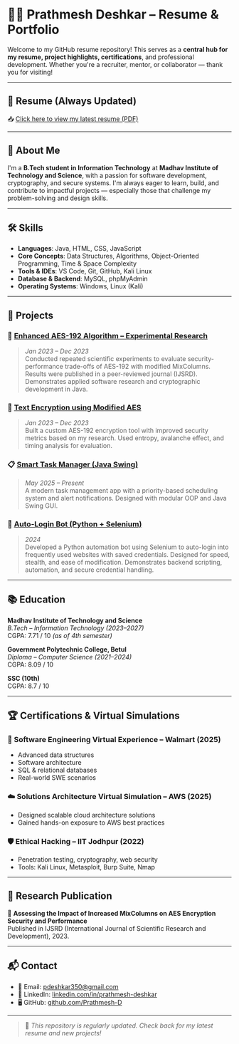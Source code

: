 # 👨‍💻 Prathmesh Deshkar – Resume & Portfolio

Welcome to my GitHub resume repository! This serves as a **central hub for my resume, project highlights, certifications**, and professional development. Whether you're a recruiter, mentor, or collaborator — thank you for visiting!

---

## 📄 Resume (Always Updated)

📥 [Click here to view my latest resume (PDF)](https://prathmesh-d.github.io/Resume/Resume.pdf)

---

## 👋 About Me

I'm a **B.Tech student in Information Technology** at **Madhav Institute of Technology and Science**, with a passion for software development, cryptography, and secure systems. I'm always eager to learn, build, and contribute to impactful projects — especially those that challenge my problem-solving and design skills.

---

## 🛠️ Skills

- **Languages**: Java, HTML, CSS, JavaScript
- **Core Concepts**: Data Structures, Algorithms, Object-Oriented Programming, Time & Space Complexity
- **Tools & IDEs**: VS Code, Git, GitHub, Kali Linux
- **Database & Backend**: MySQL, phpMyAdmin
- **Operating Systems**: Windows, Linux (Kali)

---

## 🚀 Projects

### 🔐 [Enhanced AES-192 Algorithm – Experimental Research](https://github.com/Prathmesh-D/Enhanced-AES-192-Encryption-with-Repeated-MixColumns)
> *Jan 2023 – Dec 2023*  
Conducted repeated scientific experiments to evaluate security-performance trade-offs of AES-192 with modified MixColumns. Results were published in a peer-reviewed journal (IJSRD). Demonstrates applied software research and cryptographic development in Java.

### 🔐 [Text Encryption using Modified AES](https://github.com/Prathmesh-D/AESFXEncrypt-JavaFX-AES-Encryption-Decryption-Tool)
> *Jan 2023 – Dec 2023*  
Built a custom AES-192 encryption tool with improved security metrics based on my research. Used entropy, avalanche effect, and timing analysis for evaluation.

### 📋 [Smart Task Manager (Java Swing)](https://github.com/Prathmesh-D/Smart-Task-Manager)
> *May 2025 – Present*  
A modern task management app with a priority-based scheduling system and alert notifications. Designed with modular OOP and Java Swing GUI.

### 🤖 [Auto-Login Bot (Python + Selenium)](https://github.com/Prathmesh-D/AutoLoginBot)
> *2024*  
Developed a Python automation bot using Selenium to auto-login into frequently used websites with saved credentials. Designed for speed, stealth, and ease of modification. Demonstrates backend scripting, automation, and secure credential handling.

---

## 📚 Education

**Madhav Institute of Technology and Science**  
*B.Tech – Information Technology (2023–2027)*  
CGPA: 7.71 / 10 *(as of 4th semester)*

**Government Polytechnic College, Betul**  
*Diploma – Computer Science (2021–2024)*  
CGPA: 8.09 / 10

**SSC (10th)**  
CGPA: 8.7 / 10

---

## 🏆 Certifications & Virtual Simulations

### 💼 Software Engineering Virtual Experience – **Walmart (2025)**
- Advanced data structures
- Software architecture
- SQL & relational databases
- Real-world SWE scenarios

### ☁️ Solutions Architecture Virtual Simulation – **AWS (2025)**
- Designed scalable cloud architecture solutions
- Gained hands-on exposure to AWS best practices

### 🛡️ Ethical Hacking – **IIT Jodhpur (2022)**
- Penetration testing, cryptography, web security
- Tools: Kali Linux, Metasploit, Burp Suite, Nmap

---

## 📝 Research Publication

📘 **Assessing the Impact of Increased MixColumns on AES Encryption Security and Performance**  
Published in IJSRD (International Journal of Scientific Research and Development), 2023.

---

## 📬 Contact

- 📧 Email: [pdeshkar350@gmail.com](mailto:pdeshkar350@gmail.com)  
- 💼 LinkedIn: [linkedin.com/in/prathmesh-deshkar](https://linkedin.com/in/prathmesh-deshkar)  
- 🖥️ GitHub: [github.com/Prathmesh-D](https://github.com/Prathmesh-D)

---

> 📌 *This repository is regularly updated. Check back for my latest resume and new projects!*
